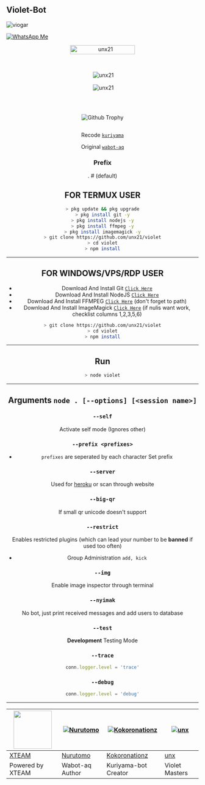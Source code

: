 ## Violet-Bot
![viogar](https://user-images.githubusercontent.com/84166927/128629420-68e083f9-a467-4058-b56c-ca9ef225c544.png)


[![WhatsApp Me](https://img.shields.io/badge/WhatsApp-25D366?style=for-the-badge&logo=whatsapp&logoColor=white)](https://wa.me/qr/VJ2PLVAGHO4FG1)


<p align="center"> <a href="unx21"><img width="170px" height="24" src="https://komarev.com/ghpvc/?username=unx21&label=PROFILE%20VISITORS&color=blue&style=flat-square" alt="unx21" /></a> </p><br> 


<div align="center">
<p>&nbsp;<img align="center" src="https://github-readme-stats.vercel.app/api?username=unx21&show_icons=true&theme=nightowl" alt="unx21" /></p>

<p>&nbsp;<img align="center" src="https://github-readme-stats.vercel.app/api/top-langs/?username=unx21&theme=algolia&layout=compact&langs_count=10&hide_border=true&show_icons=true" alt="unx21"/></p></a><br> 

##

![Github Trophy](https://github-profile-trophy.vercel.app/?username=unx21)

##

Recode [`kuriyama`](https://GitHub.com/Kokoronationz/kuriyama)

Original [`wabot-aq`](https://GitHub.com/Nurutomo/wabot-aq)

### Prefix
. # (default)

## FOR TERMUX USER

```bash
> pkg update && pkg upgrade
> pkg install git -y
> pkg install nodejs -y
> pkg install ffmpeg -y
> pkg install imagemagick -y
> git clone https://github.com/unx21/violet
> cd violet
> npm install
```

---------

## FOR WINDOWS/VPS/RDP USER

* Download And Install Git [`Click Here`](https://git-scm.com/downloads)
* Download And Install NodeJS [`Click Here`](https://nodejs.org/en/download)
* Download And Install FFMPEG [`Click Here`](https://ffmpeg.org/download.html) (don't forget to path)
* Download And Install ImageMagick [`Click Here`](https://imagemagick.org/script/download.php) (if nulis want work,  checklist columns 1,2,3,5,6)

```bash
> git clone https://github.com/unx21/violet
> cd violet
> npm install
```

---------

## Run

```bash
> node violet

```

---------

## Arguments `node . [--options] [<session name>]`

### `--self`

Activate self mode (Ignores other)

### `--prefix <prefixes>`

* `prefixes` are seperated by each character
Set prefix

### `--server`

Used for [heroku](https://heroku.com/) or scan through website

### `--big-qr`

If small qr unicode doesn't support

### `--restrict`

Enables restricted plugins (which can lead your number to be **banned** if used too often)

* Group Administration `add, kick`

### `--img`

Enable image inspector through terminal

### `--nyimak`

No bot, just print received messages and add users to database

### `--test`

**Development** Testing Mode

### `--trace`

```js
conn.logger.level = 'trace'
```

### `--debug`

```js
conn.logger.level = 'debug'
```

---------

<a href="https://api.xteam.xyz"><img src="https://i.ibb.co/7j0vtwz/xlogo.png" width="100" height="100"></a> | [![Nurutomo](https://github.com/Nurutomo.png?size=100)](https://github.com/Nurutomo) | [![Kokoronationz](https://github.com/Kokoronationz.png?size=75)](https://github.com/Kokoronationz) |  [![unx](https://github.com/unx21.png?size=150)](https://github.com/unx21) 
----|----|----|----
[XTEAM](https://api.xteam.xyz/) | [Nurutomo](https://github.com/Nurutomo) | [Kokoronationz](https://github.com/Kokoronationz) | [unx](https://github.com/unx21)
Powered by XTEAM | Wabot-aq Author | Kuriyama-bot Creator | Violet Masters
